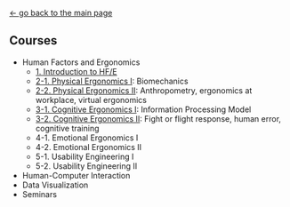 [← go back to the main page](https://HandongHCI.github.io/)

## Courses
- Human Factors and Ergonomics
	- [1. Introduction to HF/E](HFE01.md)
	- [2-1. Physical Ergonomics I](HFE02_1.md): Biomechanics
	- [2-2. Physical Ergonomics II](HFE02_2.md): Anthropometry, ergonomics at workplace, virtual ergonomics
	- [3-1. Cognitive Ergonomics I](HFE03_1.md): Information Processing Model
	- [3-2. Cognitive Ergonomics II](HFE03_2.md): Fight or flight response, human error, cognitive training
	- 4-1. Emotional Ergonomics I
	- 4-2. Emotional Ergonomics II
	- 5-1. Usability Engineering I
	- 5-2. Usability Engineering II
- Human-Computer Interaction
- Data Visualization
- Seminars